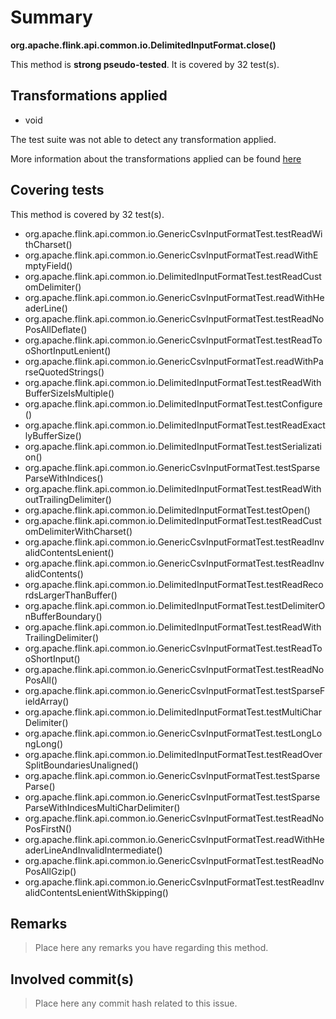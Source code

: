 # Summary
**org.apache.flink.api.common.io.DelimitedInputFormat.close()**

This method is **strong pseudo-tested**.
It is covered by 32 test(s). 


## Transformations applied

- void


The test suite was not able to detect any transformation applied.

More information about the transformations applied can be found [here](https://github.com/STAMP-project/pitest-descartes)

## Covering tests
This method is covered by 32 test(s).
* org.apache.flink.api.common.io.GenericCsvInputFormatTest.testReadWithCharset()
* org.apache.flink.api.common.io.GenericCsvInputFormatTest.readWithEmptyField()
* org.apache.flink.api.common.io.DelimitedInputFormatTest.testReadCustomDelimiter()
* org.apache.flink.api.common.io.GenericCsvInputFormatTest.readWithHeaderLine()
* org.apache.flink.api.common.io.GenericCsvInputFormatTest.testReadNoPosAllDeflate()
* org.apache.flink.api.common.io.GenericCsvInputFormatTest.testReadTooShortInputLenient()
* org.apache.flink.api.common.io.GenericCsvInputFormatTest.readWithParseQuotedStrings()
* org.apache.flink.api.common.io.DelimitedInputFormatTest.testReadWithBufferSizeIsMultiple()
* org.apache.flink.api.common.io.DelimitedInputFormatTest.testConfigure()
* org.apache.flink.api.common.io.DelimitedInputFormatTest.testReadExactlyBufferSize()
* org.apache.flink.api.common.io.DelimitedInputFormatTest.testSerialization()
* org.apache.flink.api.common.io.GenericCsvInputFormatTest.testSparseParseWithIndices()
* org.apache.flink.api.common.io.DelimitedInputFormatTest.testReadWithoutTrailingDelimiter()
* org.apache.flink.api.common.io.DelimitedInputFormatTest.testOpen()
* org.apache.flink.api.common.io.DelimitedInputFormatTest.testReadCustomDelimiterWithCharset()
* org.apache.flink.api.common.io.GenericCsvInputFormatTest.testReadInvalidContentsLenient()
* org.apache.flink.api.common.io.GenericCsvInputFormatTest.testReadInvalidContents()
* org.apache.flink.api.common.io.DelimitedInputFormatTest.testReadRecordsLargerThanBuffer()
* org.apache.flink.api.common.io.DelimitedInputFormatTest.testDelimiterOnBufferBoundary()
* org.apache.flink.api.common.io.DelimitedInputFormatTest.testReadWithTrailingDelimiter()
* org.apache.flink.api.common.io.GenericCsvInputFormatTest.testReadTooShortInput()
* org.apache.flink.api.common.io.GenericCsvInputFormatTest.testReadNoPosAll()
* org.apache.flink.api.common.io.GenericCsvInputFormatTest.testSparseFieldArray()
* org.apache.flink.api.common.io.DelimitedInputFormatTest.testMultiCharDelimiter()
* org.apache.flink.api.common.io.GenericCsvInputFormatTest.testLongLongLong()
* org.apache.flink.api.common.io.DelimitedInputFormatTest.testReadOverSplitBoundariesUnaligned()
* org.apache.flink.api.common.io.GenericCsvInputFormatTest.testSparseParse()
* org.apache.flink.api.common.io.GenericCsvInputFormatTest.testSparseParseWithIndicesMultiCharDelimiter()
* org.apache.flink.api.common.io.GenericCsvInputFormatTest.testReadNoPosFirstN()
* org.apache.flink.api.common.io.GenericCsvInputFormatTest.readWithHeaderLineAndInvalidIntermediate()
* org.apache.flink.api.common.io.GenericCsvInputFormatTest.testReadNoPosAllGzip()
* org.apache.flink.api.common.io.GenericCsvInputFormatTest.testReadInvalidContentsLenientWithSkipping()


## Remarks
> Place here any remarks you have regarding this method.

## Involved commit(s)

> Place here any commit hash related to this issue.
